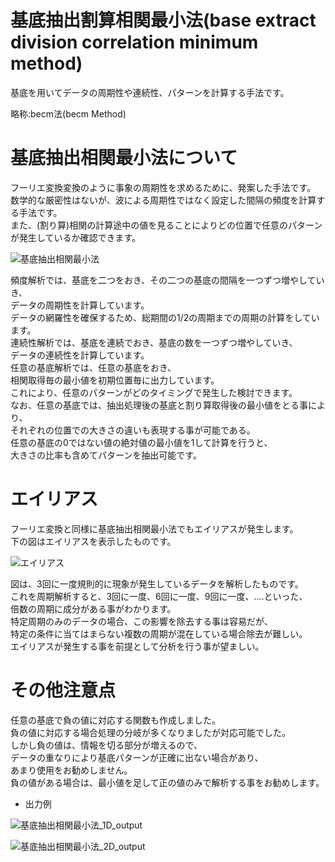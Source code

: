 # 基底抽出割算相関最小法(base extract division correlation minimum method)  

基底を用いてデータの周期性や連続性、パターンを計算する手法です。

略称:becm法(becm Method)


# 基底抽出相関最小法について  
フーリエ変換変換のように事象の周期性を求めるために、発案した手法です。  
数学的な厳密性はないが、波による周期性ではなく設定した間隔の頻度を計算する手法です。  
また、(割り算)相関の計算途中の値を見ることによりどの位置で任意のパターンが発生しているか確認できます。    

![基底抽出相関最小法](https://user-images.githubusercontent.com/124280238/216363851-26d708cc-440b-4e65-8363-3bbf618fb1df.png)

頻度解析では、基底を二つをおき、その二つの基底の間隔を一つずつ増やしていき、  
データの周期性を計算しています。    
データの網羅性を確保するため、総期間の1/2の周期までの周期の計算をしています。  
連続性解析では、基底を連続でおき、基底の数を一つずつ増やしていき、  
データの連続性を計算しています。  
任意の基底解析では、任意の基底をおき、  
相関取得毎の最小値を初期位置毎に出力しています。  
これにより、任意のパターンがどのタイミングで発生した検討できます。   
なお、任意の基底では、抽出処理後の基底と割り算取得後の最小値をとる事により、  
それぞれの位置での大きさの違いも表現する事が可能である。  
任意の基底の0ではない値の絶対値の最小値を1して計算を行うと、  
大きさの比率も含めてパターンを抽出可能です。  

# エイリアス
フーリエ変換と同様に基底抽出相関最小法でもエイリアスが発生します。  
下の図はエイリアスを表示したものです。  

![エイリアス](https://user-images.githubusercontent.com/124280238/216364140-38229fd7-0f83-4e06-a833-309869cba326.png)


図は、3回に一度規則的に現象が発生しているデータを解析したものです。  
これを周期解析すると、3回に一度、6回に一度、9回に一度、....といった、  
倍数の周期に成分がある事がわかります。  
特定周期のみのデータの場合、この影響を除去する事は容易だが、  
特定の条件に当てはまらない複数の周期が混在している場合除去が難しい。  
エイリアスが発生する事を前提として分析を行う事が望ましい。  

# その他注意点
任意の基底で負の値に対応する関数も作成しました。  
負の値に対応する場合処理の分岐が多くなりましたが対応可能でした。  
しかし負の値は、情報を切る部分が増えるので、  
データの重なりにより基底パターンが正確に出ない場合があり、  
あまり使用をお勧めしません。  
負の値がある場合は、最小値を足して正の値のみで解析する事をお勧めします。  

- 出力例  

![基底抽出相関最小法_1D_output](https://user-images.githubusercontent.com/124280238/216363933-1b8f515f-3970-4d4f-ad47-c860e8c3fef3.png)

![基底抽出相関最小法_2D_output](https://user-images.githubusercontent.com/124280238/216364029-2af5cad8-bff8-4ee5-b3ad-87f54379f778.png)
